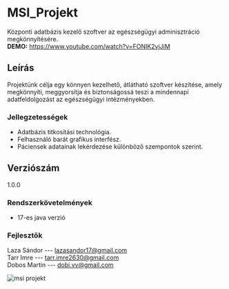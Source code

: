 # MSI_Projekt
Központi adatbázis kezelő szoftver az egészségügyi adminisztráció megkönnyítésére.
<br>
**DEMO:** https://www.youtube.com/watch?v=FONIK2vjJiM
<br> 

## Leírás
Projektünk célja egy könnyen kezelhető, átlátható szoftver készítése, amely 
megkönnyíti, meggyorsítja és biztonságossá teszi a mindennapi adatfeldolgozást
az egészségügyi intézményekben.

### Jellegzetességek
- Adatbázis titkosítási technológia.
- Felhasználó barát grafikus interfész.
- Páciensek adatainak lekérdezése különböző szempontok szerint.

## Verziószám
1.0.0

### Rendszerkövetelmények
- 17-es java verzió


### Fejlesztők
Laza Sándor --- lazasandor17@gmail.com  
Tarr Imre --- tarr.imre2630@gmail.com  
Dobos Martin --- dobi.vv@gmail.com

![msi projekt](https://toxy.hu/msilogofeher.png)
